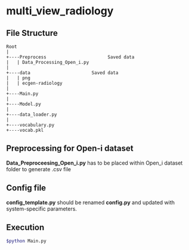 # multi_view_radiology

## File Structure
```
Root
|
+----Preprocess                       Saved data 
|   | Data_Processing_Open_i.py
|   
+----data                       Saved data 
|   | png
|   | ecgen-radiology
|   
+----Main.py  
|
+----Model.py
|
+----data_loader.py
|
+----vocabulary.py
+----vocab.pkl
```
## Preprocessing for Open-i dataset
**Data_Preproceesing_Open_i.py** has to be placed within Open_i dataset folder to generate .csv file

## Config file
**config_template.py** should be renamed **config.py** and updated with system-specific parameters.

## Execution
```bash
$python Main.py
```
